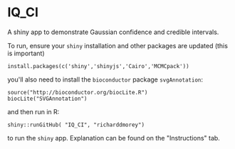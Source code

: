 # IQ_CI
A shiny app to demonstrate Gaussian confidence and credible intervals.

To run, ensure your `shiny` installation and other packages are updated (this is important) 

    install.packages(c('shiny','shinyjs','Cairo','MCMCpack'))

you'll also need to install the `bioconductor` package `svgAnnotation`:

    source("http://bioconductor.org/biocLite.R")
    biocLite("SVGAnnotation")

and then run in R:
    
    shiny::runGitHub( "IQ_CI", "richarddmorey")

to run the `shiny` app. Explanation can be found on the "Instructions" tab.
